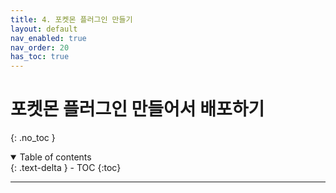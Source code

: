 ```yaml
---
title: 4. 포켓몬 플러그인 만들기
layout: default
nav_enabled: true
nav_order: 20
has_toc: true
---
```


# 포켓몬 플러그인 만들어서 배포하기
{: .no_toc }

<details open markdown="block">
  <summary>
    Table of contents
  </summary>
  {: .text-delta }
- TOC
{:toc}
</details>

---